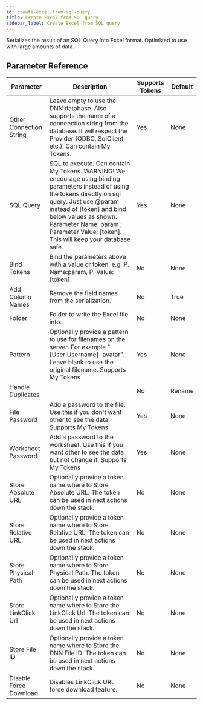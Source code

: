 ```yaml
---
id: create-excel-from-sql-query
title: Create Excel from SQL query 
sidebar_label: Create Excel from SQL query 
---
```



Serializes the result of an SQL Query into Excel format. Optimized to use with large amounts of data.

## Parameter Reference
| Parameter | Description | Supports Tokens | Default |
| -- | -- | -- | -- |
| Other Connection String | Leave empty to use the DNN database. Also supports the name of a conneection string from the database. It will respect the Provider (ODBC, SqlClient, etc.). Can contain My Tokens. | Yes | None |
| SQL Query | SQL to execute. Can contain My Tokens. WARNING! We encourage using binding parameters instead of using the tokens directly on sql query. Just use @param instead of [token] and bind below values as shown: Parameter Name: param ; Parameter Value: [token]. This will keep your database safe. | Yes | None |
| Bind Tokens | Bind the parameters above with a value or token. e.g. P. Name:param, P. Value:[token]  | No | None |
| Add Column Names | Remove the field names from the serialization. | No | True |
| Folder | Folder to write the Excel file into. | No | None |
| Pattern | Optionally provide a pattern to use for filenames on the server. For example &quot;[User:Username]-avatar&quot;. Leave blank to use the original filename. Supports My Tokens  | Yes | None |
| Handle Duplicates |  | No | Rename |
| File Password | Add a password to the file. Use this if you don't want other to see the data. Supports My Tokens  | Yes | None |
| Worksheet Password | Add a password to the worksheet. Use this if you want other to see the data but not change it. Supports My Tokens  | Yes | None |
| Store Absolute URL | Optionally provide a token name where to Store Absolute URL. The token can be used in next actions down the stack. | No | None |
| Store Relative URL | Optionally provide a token name where to Store Relative URL. The token can be used in next actions down the stack. | No | None |
| Store Physical Path | Optionally provide a token name where to Store Physical Path. The token can be used in next actions down the stack. | No | None |
| Store LinkClick Url | Optionally provide a token name where to Store the LinkClick Url. The token can be used in next actions down the stack. | No | None |
| Store File ID | Optionally provide a token name where to Store the DNN File ID. The token can be used in next actions down the stack. | No | None |
| Disable Force Download | Disables LinkClick URL force download feature. | No | None |
